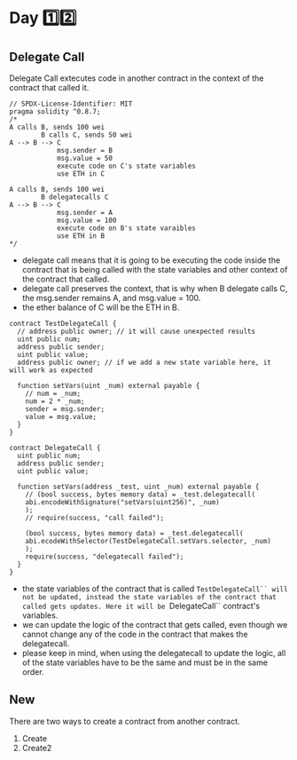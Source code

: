 # Day :one::two:

## Delegate Call
Delegate Call extecutes code in another contract in the context of the contract that called it.

```solidity 
// SPDX-License-Identifier: MIT
pragma solidity ^0.8.7;
/*
A calls B, sends 100 wei
        B calls C, sends 50 wei
A --> B --> C
            msg.sender = B
            msg.value = 50
            execute code on C's state variables
            use ETH in C

A calls B, sends 100 wei
        B delegatecalls C
A --> B --> C
            msg.sender = A
            msg.value = 100
            execute code on B's state varaibles
            use ETH in B
*/
```
- delegate call means that it is going to be executing the code inside the contract that is being called with the state variables and other context of the contract that called.
- delegate call preserves the context, that is why when B delegate calls C, the msg.sender remains A, and msg.value = 100.
- the ether balance of C will be the ETH in B.

```solidity
contract TestDelegateCall {
  // address public owner; // it will cause unexpected results
  uint public num;
  address public sender;
  uint public value;
  address public owner; // if we add a new state variable here, it will work as expected
  
  function setVars(uint _num) external payable {
    // num = _num;
    num = 2 * _num;
    sender = msg.sender;
    value = msg.value;
  }
}

contract DelegateCall {
  uint public num;
  address public sender;
  uint public value;
  
  function setVars(address _test, uint _num) external payable {
    // (bool success, bytes memory data) = _test.delegatecall(
    abi.encodeWithSignature("setVars(uint256)", _num)
    );
    // require(success, "call failed");
    
    (bool success, bytes memory data) = _test.delegatecall(
    abi.ecodeWithSelector(TestDelegateCall.setVars.selector, _num)
    );
    require(success, "delegatecall failed");
  }
}
```
- the state variables of the contract that is called ```TestDelegateCall`` will not be updated, instead the state variables of the contract that called gets updates. Here it will be ```DelegateCall`` contract's variables.
- we can update the logic of the contract that gets called, even though we cannot change any of the code in the contract that makes the delegatecall.
- please keep in mind, when using the delegatecall to update the logic, all of the state variables have to be the same and must be in the same order.

## New 
There are two ways to create a contract from another contract.
1. Create 
2. Create2





















